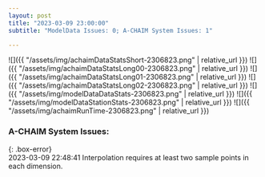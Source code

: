 ```yaml
---
layout: post
title: "2023-03-09 23:00:00"
subtitle: "ModelData Issues: 0; A-CHAIM System Issues: 1"

---
```


![]({{ "/assets/img/achaimDataStatsShort-2306823.png" | relative_url }})
![]({{ "/assets/img/achaimDataStatsLong00-2306823.png" | relative_url }})
![]({{ "/assets/img/achaimDataStatsLong01-2306823.png" | relative_url }})
![]({{ "/assets/img/achaimDataStatsLong02-2306823.png" | relative_url }})
![]({{ "/assets/img/modelDataDataStats-2306823.png" | relative_url }})
![]({{ "/assets/img/modelDataStationStats-2306823.png" | relative_url }})
![]({{ "/assets/img/achaimRunTime-2306823.png" | relative_url }})


### A-CHAIM System Issues:  
  
{: .box-error}  
2023-03-09 22:48:41 Interpolation requires at least two sample points in each dimension.  
